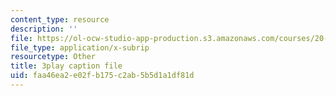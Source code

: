 ```yaml
---
content_type: resource
description: ''
file: https://ol-ocw-studio-app-production.s3.amazonaws.com/courses/20-219-becoming-the-next-bill-nye-writing-and-hosting-the-educational-show-january-iap-2015/faa46ea2e02fb175c2ab5b5d1a1df81d_VQi6t2NfWig.srt
file_type: application/x-subrip
resourcetype: Other
title: 3play caption file
uid: faa46ea2-e02f-b175-c2ab-5b5d1a1df81d
---
```

